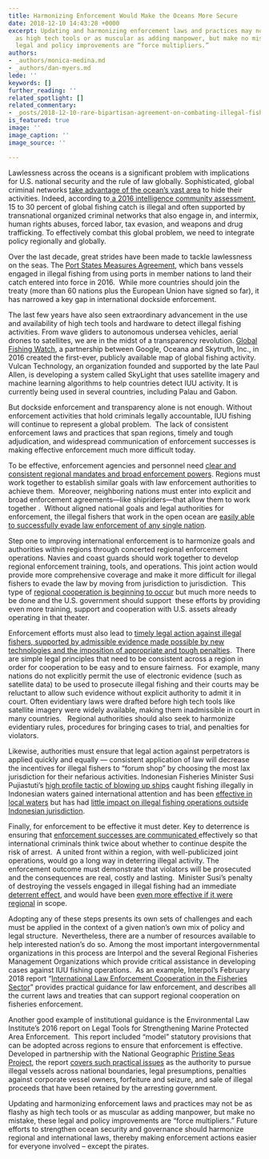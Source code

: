 ```yaml
---
title: Harmonizing Enforcement Would Make the Oceans More Secure
date: 2018-12-10 14:43:28 +0000
excerpt: Updating and harmonizing enforcement laws and practices may not be as flashy
  as high tech tools or as muscular as adding manpower, but make no mistake, these
  legal and policy improvements are “force multipliers.”
authors:
- _authors/monica-medina.md
- _authors/dan-myers.md
lede: ''
keywords: []
further_reading: ''
related_spotlight: []
related_commentary:
- _posts/2018-12-10-rare-bipartisan-agreement-on-combating-illegal-fishing.md
is_featured: true
image: ''
image_caption: ''
image_source: ''

---
```

Lawlessness across the oceans is a significant problem with implications for U.S. national security and the rule of law globally. Sophisticated, global criminal networks [take advantage of the ocean’s vast area](https://csis-prod.s3.amazonaws.com/s3fs-public/publication/171102_Poling_IUUFishing_Web.pdf?fxf_ZS98YbFth8SnVM242pH0VutBYw2v) to hide their activities. Indeed, according to[ a 2016 intelligence community assessment,](https://fas.org/irp/nic/fishing.pdf) 15 to 30 percent of global fishing catch is illegal and often supported by transnational organized criminal networks that also engage in, and intermix, human rights abuses, forced labor, tax evasion, and weapons and drug trafficking. To effectively combat this global problem, we need to integrate policy regionally and globally. 

Over the last decade, great strides have been made to tackle lawlessness on the seas. The [Port States Measures Agreement](http://www.fao.org/port-state-measures/en/), which bans vessels engaged in illegal fishing from using ports in member nations to land their catch entered into force in 2016.  While more countries should join the treaty (more than 60 nations plus the European Union have signed so far), it has narrowed a key gap in international dockside enforcement.   

The last few years have also seen extraordinary advancement in the use and availability of high tech tools and hardware to detect illegal fishing activities. From wave gliders to autonomous undersea vehicles, aerial drones to satellites, we are in the midst of a transparency revolution. [Global Fishing Watch](https://globalfishingwatch.org/), a partnership between Google, Oceana and Skytruth, Inc., in 2016 created the first-ever, publicly available map of global fishing activity. Vulcan Technology, an organization founded and supported by the late Paul Allen, is developing a system called SkyLight that uses satellite imagery and machine learning algorithms to help countries detect IUU activity. It is currently being used in several countries, including Palau and Gabon. 

But dockside enforcement and transparency alone is not enough. Without enforcement activities that hold criminals legally accountable, IUU fishing will continue to represent a global problem.  The lack of consistent enforcement laws and practices that span regions, timely and tough adjudication, and widespread communication of enforcement successes is making effective enforcement much more difficult today.

To be effective, enforcement agencies and personnel need [clear and consistent regional mandates and broad enforcement powers](about:blank). Regions must work together to establish similar goals with law enforcement authorities to achieve them.  Moreover, neighboring nations must enter into explicit and broad enforcement agreements—like shipriders—that allow them to work together .  Without aligned national goals and legal authorities for enforcement, the illegal fishers that work in the open ocean are [easily able to successfully evade law enforcement of any single nation](https://docs.google.com/viewerng/viewer?url=https://nereusprogram.org/wp-content/uploads/2018/06/BBNJ-Policy-brief-global-fishing-watch.pdf).

Step one to improving international enforcement is to harmonize goals and authorities within regions through concerted regional enforcement operations. Navies and coast guards should work together to develop regional enforcement training, tools, and operations. This joint action would provide more comprehensive coverage and make it more difficult for illegal fishers to evade the law by moving from jurisdiction to jurisdiction.  This type of [regional cooperation is beginning to occur](https://www.fisheries.noaa.gov/foreign/international-affairs/fisheries-international-cooperation-projects) but much more needs to be done and the U.S. government should support  these efforts by providing even more training, support and cooperation with U.S. assets already operating in that theater.

Enforcement efforts must also lead to [timely legal action against illegal fishers, supported by admissible evidence made possible by new technologies and the imposition of appropriate and tough penalties](https://www.eli.org/sites/default/files/eli-pubs/legal-tools-strengthening-mpa-enforcement-eli-2016_2.pdf).  There are simple legal principles that need to be consistent across a region in order for cooperation to be easy and to ensure fairness.  For example, many nations do not explicitly permit the use of electronic evidence (such as satellite data) to be used to prosecute illegal fishing and their courts may be reluctant to allow such evidence without explicit authority to admit it in court. Often evidentiary laws were drafted before high tech tools like satellite imagery were widely available, making them inadmissible in court in many countries.   Regional authorities should also seek to harmonize evidentiary rules, procedures for bringing cases to trial, and penalties for violators.

Likewise, authorities must ensure that legal action against perpetrators is applied quickly and equally — consistent application of law will decrease the incentives for illegal fishers to “forum shop” by choosing the most lax jurisdiction for their nefarious activities. Indonesian Fisheries Minister Susi Pujiastuti’s [high profile tactic of blowing up ships](https://www.bbc.com/news/world-asia-41438279) caught fishing illegally in Indonesian waters gained international attention and has been [effective in local waters](http://www.thejakartapost.com/news/2018/10/22/minister-susi-says-ship-sinking-policy-success.html) but has had [little impact on illegal fishing operations outside Indonesian jurisdiction](https://www.scmp.com/week-asia/geopolitics/article/2169153/china-calls-it-fishing-indonesia-calls-it-crime-pudjiastuti).  

Finally, for enforcement to be effective it must deter. Key to deterrence is ensuring that [enforcement successes are communicated ](https://www.eli.org/sites/default/files/eli-pubs/legal-tools-strengthening-mpa-enforcement-eli-2016_2.pdf)effectively so that international criminals think twice about whether to continue despite the risk of arrest.  A united front within a region, with well-publicized joint operations, would go a long way in deterring illegal activity. The enforcement outcome must demonstrate that violators will be prosecuted and the consequences are real, costly and lasting.  Minister Susi’s penalty of destroying the vessels engaged in illegal fishing had an immediate [deterrent effect](https://en.tempo.co/read/news/2018/10/19/056922695/Susi-Pudjiastuti-100-Poaching-Boats-Drowned-per-Year), and would have been [even more effective if it were regional](https://en.tempo.co/read/news/2018/10/19/056922695/Susi-Pudjiastuti-100-Poaching-Boats-Drowned-per-Year) in scope. 

Adopting any of these steps presents its own sets of challenges and each must be applied in the context of a given nation’s own mix of policy and legal structure.  Nevertheless, there are a number of resources available to help interested nation’s do so. Among the most important intergovernmental organizations in this process are Interpol and the several Regional Fisheries Management Organizations which provide critical assistance in developing cases against IUU fishing operations.  As an example, Interpol’s February 2018 report “[International Law Enforcement Cooperation in the Fisheries Sector](about:blank)” provides practical guidance for law enforcement, and describes all the current laws and treaties that can support regional cooperation on fisheries enforcement. 

Another good example of institutional guidance is the Environmental Law Institute’s 2016 report on Legal Tools for Strengthening Marine Protected Area Enforcement.  This report included “model” statutory provisions that can be adopted across regions to ensure that enforcement is effective.  Developed in partnership with the National Geographic [Pristine Seas Project](https://www.nationalgeographic.org/projects/pristine-seas), the report [covers such practical issues](https://www.eli.org/sites/default/files/eli-pubs/legal-tools-strengthening-mpa-enforcement-eli-2016_2.pdf) as the authority to pursue illegal vessels across national boundaries, legal presumptions, penalties against corporate vessel owners, forfeiture and seizure, and sale of illegal proceeds that have been retained by the arresting government. 

Updating and harmonizing enforcement laws and practices may not be as flashy as high tech tools or as muscular as adding manpower, but make no mistake, these legal and policy improvements are “force multipliers.” Future efforts to strengthen ocean security and governance should harmonize regional and international laws, thereby making enforcement actions easier for everyone involved – except the pirates.